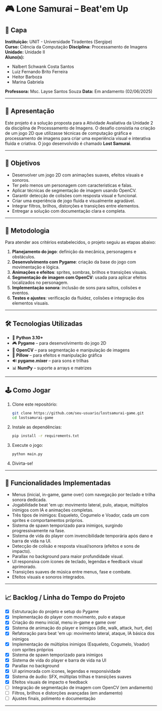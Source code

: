 # 🎮 Lone Samurai – Beat'em Up

## 📄 Capa

**Instituição:** UNIT - Universidade Tiradentes (Sergipe)  
**Curso:** Ciência da Computação 
**Disciplina:** Processamento de Imagens  
**Unidade:** Unidade II  
**Aluno(s):**
- Nalbert Schwank Costa Santos
- Luiz Fernando Brito Ferreira
- Heitor Barboza
- Marina Gabriela

**Professora:** Msc. Layse Santos Souza
**Data:** Em andamento (02/06/2025)

---

## 📌 Apresentação

Este projeto é a solução proposta para a Atividade Avaliativa da Unidade 2 da disciplina de Processamento de Imagens. O desafio consistia na criação de um jogo 2D que utilizasse técnicas de computação gráfica e processamento de imagens para criar uma experiência visual e interativa fluida e criativa. O jogo desenvolvido é chamado **Lost Samurai**.

---

## 🎯 Objetivos

- Desenvolver um jogo 2D com animações suaves, efeitos visuais e sonoros.
- Ter pelo menos um personagem com caracteristicas e falas.
- Aplicar técnicas de segmentação de imagem usando OpenCV.
- Garantir detecção de colisões com resposta visual e funcional.
- Criar uma experiência de jogo fluida e visualmente agradável.
- Integrar filtros, brilhos, distorções e transições entre elementos.
- Entregar a solução com documentação clara e completa.

---

## 🧠 Metodologia

Para atender aos critérios estabelecidos, o projeto seguiu as etapas abaixo:

1. **Planejamento do jogo**: definição da mecânica, personagens e obstáculos.
2. **Desenvolvimento com Pygame**: criação da base do jogo com movimentação e lógica.
3. **Animações e efeitos**: sprites, sombras, brilhos e transições visuais.
4. **Segmentação de imagem com OpenCV**: usada para aplicar efeitos localizados no personagem.
5. **Implementação sonora**: inclusão de sons para saltos, colisões e eventos.
6. **Testes e ajustes**: verificação da fluidez, colisões e integração dos elementos visuais.

---

## 🛠️ Tecnologias Utilizadas

- 🐍 **Python 3.10+**
- 🎮 **Pygame** – para desenvolvimento do jogo 2D
- 📸 **OpenCV** – para segmentação e manipulação de imagens
- 🎨 **Pillow** – para efeitos e manipulação gráfica
- 🔊 **pygame.mixer** – para sons e trilhas
- 📊 **NumPy** – suporte a arrays e matrizes

---

## 🕹️ Como Jogar

1. Clone este repositório:
   ```bash
   git clone https://github.com/seu-usuario/lostsamurai-game.git
   cd lostsamurai-game
   ```
2. Instale as dependências:
   ```bash
   pip install -r requirements.txt
   ```
3. Execute o jogo:
   ```bash
   python main.py
   ```
4. Divirta-se!

---

## 🚀 Funcionalidades Implementadas

- Menus (inicial, in-game, game over) com navegação por teclado e trilha sonora dedicada.
- Jogabilidade beat 'em up: movimento lateral, pulo, ataque, múltiplos inimigos com IA e animações completas.
- Três tipos de inimigos: Esqueleto, Cogumelo e Voador, cada um com sprites e comportamentos próprios.
- Sistema de spawn temporizado para inimigos, surgindo progressivamente na fase.
- Sistema de vida do player com invencibilidade temporária após dano e barra de vida na UI.
- Detecção de colisão e resposta visual/sonora (efeitos e sons de impacto).
- Parallax no background para maior profundidade visual.
- UI responsiva com ícones de teclado, legendas e feedback visual aprimorado.
- Transições suaves de música entre menus, fase e combate.
- Efeitos visuais e sonoros integrados.

---

## 📈 Backlog / Linha do Tempo do Projeto

- [x] Estruturação do projeto e setup do Pygame
- [x] Implementação do player com movimento, pulo e ataque
- [x] Criação do menu inicial, menu in-game e game over
- [x] Sistema de animação do player e inimigos (idle, walk, attack, hurt, die)
- [x] Refatoração para beat 'em up: movimento lateral, ataque, IA básica dos inimigos
- [x] Implementação de múltiplos inimigos (Esqueleto, Cogumelo, Voador) com sprites próprios
- [x] Sistema de spawn temporizado para inimigos
- [x] Sistema de vida do player e barra de vida na UI
- [x] Parallax no background
- [x] UI aprimorada com ícones, legendas e responsividade
- [x] Sistema de áudio: SFX, múltiplas trilhas e transições suaves
- [x] Efeitos visuais de impacto e feedback
- [ ] Integração de segmentação de imagem com OpenCV (em andamento)
- [ ] Filtros, brilhos e distorções avançadas (em andamento)
- [ ] Ajustes finais, polimento e documentação

---
